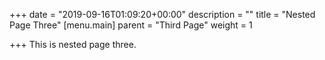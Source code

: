 +++
date = "2019-09-16T01:09:20+00:00"
description = ""
title = "Nested Page Three"
[menu.main]
parent = "Third Page"
weight = 1

+++
This is nested page three.
